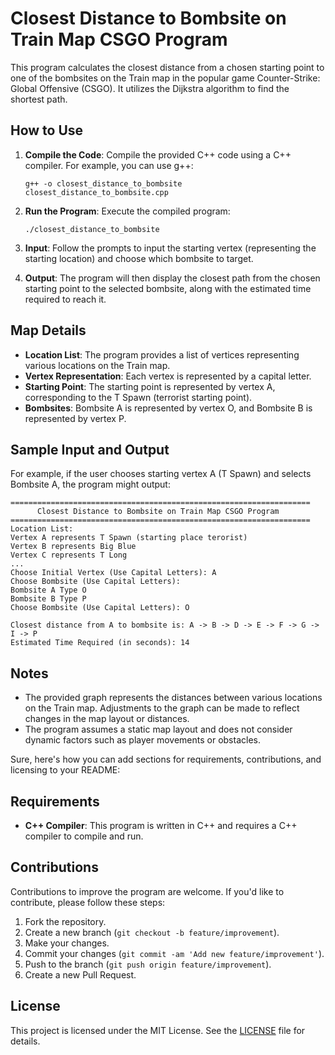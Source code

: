 # Closest Distance to Bombsite on Train Map CSGO Program

This program calculates the closest distance from a chosen starting point to one of the bombsites on the Train map in the popular game Counter-Strike: Global Offensive (CSGO). It utilizes the Dijkstra algorithm to find the shortest path.

## How to Use

1. **Compile the Code**: Compile the provided C++ code using a C++ compiler. For example, you can use g++:

    ```
    g++ -o closest_distance_to_bombsite closest_distance_to_bombsite.cpp
    ```

2. **Run the Program**: Execute the compiled program:

    ```
    ./closest_distance_to_bombsite
    ```

3. **Input**: Follow the prompts to input the starting vertex (representing the starting location) and choose which bombsite to target.

4. **Output**: The program will then display the closest path from the chosen starting point to the selected bombsite, along with the estimated time required to reach it.

## Map Details

- **Location List**: The program provides a list of vertices representing various locations on the Train map.
- **Vertex Representation**: Each vertex is represented by a capital letter.
- **Starting Point**: The starting point is represented by vertex A, corresponding to the T Spawn (terrorist starting point).
- **Bombsites**: Bombsite A is represented by vertex O, and Bombsite B is represented by vertex P.

## Sample Input and Output

For example, if the user chooses starting vertex A (T Spawn) and selects Bombsite A, the program might output:

```
===================================================================
      Closest Distance to Bombsite on Train Map CSGO Program
===================================================================
Location List:
Vertex A represents T Spawn (starting place terorist)
Vertex B represents Big Blue
Vertex C represents T Long
...
Choose Initial Vertex (Use Capital Letters): A
Choose Bombsite (Use Capital Letters):
Bombsite A Type O
Bombsite B Type P
Choose Bombsite (Use Capital Letters): O

Closest distance from A to bombsite is: A -> B -> D -> E -> F -> G -> I -> P
Estimated Time Required (in seconds): 14
```

## Notes

- The provided graph represents the distances between various locations on the Train map. Adjustments to the graph can be made to reflect changes in the map layout or distances.
- The program assumes a static map layout and does not consider dynamic factors such as player movements or obstacles.

Sure, here's how you can add sections for requirements, contributions, and licensing to your README:

## Requirements

- **C++ Compiler**: This program is written in C++ and requires a C++ compiler to compile and run.

## Contributions

Contributions to improve the program are welcome. If you'd like to contribute, please follow these steps:

1. Fork the repository.
2. Create a new branch (`git checkout -b feature/improvement`).
3. Make your changes.
4. Commit your changes (`git commit -am 'Add new feature/improvement'`).
5. Push to the branch (`git push origin feature/improvement`).
6. Create a new Pull Request.

## License

This project is licensed under the MIT License. See the [LICENSE](LICENSE) file for details.
